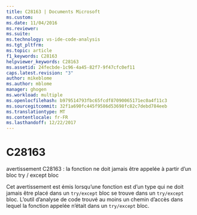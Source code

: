 ```yaml
---
title: C28163 | Documents Microsoft
ms.custom: 
ms.date: 11/04/2016
ms.reviewer: 
ms.suite: 
ms.technology: vs-ide-code-analysis
ms.tgt_pltfrm: 
ms.topic: article
f1_keywords: C28163
helpviewer_keywords: C28163
ms.assetid: 24fecbde-1c96-4a45-82f7-9f47cfc0ef11
caps.latest.revision: "3"
author: mikeblome
ms.author: mblome
manager: ghogen
ms.workload: multiple
ms.openlocfilehash: b979514793fbc65fcdf87090065171ec0a4f11c3
ms.sourcegitcommit: 32f1a690fc445f9586d53698fc82c7debd784eeb
ms.translationtype: MT
ms.contentlocale: fr-FR
ms.lasthandoff: 12/22/2017
---
```

# <a name="c28163"></a>C28163
avertissement C28163 : la fonction ne doit jamais être appelée à partir d’un bloc try / except bloc  
  
 Cet avertissement est émis lorsqu’une fonction est d’un type qui ne doit jamais être placé dans un `try/except` bloc se trouve dans un `try/except` bloc. L’outil d’analyse de code trouvé au moins un chemin d’accès dans lequel la fonction appelée n’était dans un `try/except` bloc.